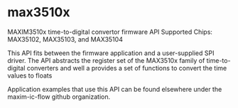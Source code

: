 # max3510x
MAXIM3510x time-to-digital convertor firmware API
Supported Chips:  MAX35102, MAX35103, and MAX35104

This API fits between the firmware application and a user-supplied SPI driver.  The API abstracts the register set of the MAX3510x family of time-to-digital converters and well a provides a set of functions to convert the time values to floats

Application examples that use this API can be found elsewhere under the maxim-ic-flow github organization.
